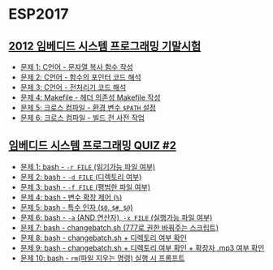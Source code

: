 <!-- Author: Jongmin Kim <jmkim@pukyong.ac.kr> -->
# ESP2017
<!-- Notice:
    이 문서는 Markdown 문서입니다.

    Markdown reader (Chrome extension)
        - 다운로드 URL: https://chrome.google.com/webstore/detail/markdown-reader/gpoigdifkoadgajcincpilkjmejcaanc?utm_source=chrome-app-launcher-info-dialog
        - 설치 후 chrome://extensions/ 에서 "Allow access to file URLs"에 체크하세요.
        - 설치가 끝나면 Chrome으로 이 문서를 열어주세요.
-->

## [2012 임베디드 시스템 프로그래밍 기말시험]( https://github.com/kdzlvaids/esp2017/blob/master/md/2012%20%EC%9E%84%EB%B2%A0%EB%94%94%EB%93%9C%20%EC%8B%9C%EC%8A%A4%ED%85%9C%20%ED%94%84%EB%A1%9C%EA%B7%B8%EB%9E%98%EB%B0%8D%20%EA%B8%B0%EB%A7%90%EC%8B%9C%ED%97%98.md#2012-임베디드-시스템-프로그래밍-기말시험 )
- [문제 1: C언어 - 문자열 복사 함수 작성]( https://github.com/kdzlvaids/esp2017/blob/master/md/2012%20%EC%9E%84%EB%B2%A0%EB%94%94%EB%93%9C%20%EC%8B%9C%EC%8A%A4%ED%85%9C%20%ED%94%84%EB%A1%9C%EA%B7%B8%EB%9E%98%EB%B0%8D%20%EA%B8%B0%EB%A7%90%EC%8B%9C%ED%97%98.md#문제-1 )
- [문제 2: C언어 - 함수의 포인터 코드 해석]( https://github.com/kdzlvaids/esp2017/blob/master/md/2012%20%EC%9E%84%EB%B2%A0%EB%94%94%EB%93%9C%20%EC%8B%9C%EC%8A%A4%ED%85%9C%20%ED%94%84%EB%A1%9C%EA%B7%B8%EB%9E%98%EB%B0%8D%20%EA%B8%B0%EB%A7%90%EC%8B%9C%ED%97%98.md#문제-2 )
- [문제 3: C언어 - 전처리기 코드 해석]( https://github.com/kdzlvaids/esp2017/blob/master/md/2012%20%EC%9E%84%EB%B2%A0%EB%94%94%EB%93%9C%20%EC%8B%9C%EC%8A%A4%ED%85%9C%20%ED%94%84%EB%A1%9C%EA%B7%B8%EB%9E%98%EB%B0%8D%20%EA%B8%B0%EB%A7%90%EC%8B%9C%ED%97%98.md#문제-3 )
- [문제 4: Makefile - 헤더 의존성 Makefile 작성]( https://github.com/kdzlvaids/esp2017/blob/master/md/2012%20%EC%9E%84%EB%B2%A0%EB%94%94%EB%93%9C%20%EC%8B%9C%EC%8A%A4%ED%85%9C%20%ED%94%84%EB%A1%9C%EA%B7%B8%EB%9E%98%EB%B0%8D%20%EA%B8%B0%EB%A7%90%EC%8B%9C%ED%97%98.md#문제-4 )
- [문제 5: 크로스 컴파일 - 환경 변수 `$PATH` 설정]( https://github.com/kdzlvaids/esp2017/blob/master/md/2012%20%EC%9E%84%EB%B2%A0%EB%94%94%EB%93%9C%20%EC%8B%9C%EC%8A%A4%ED%85%9C%20%ED%94%84%EB%A1%9C%EA%B7%B8%EB%9E%98%EB%B0%8D%20%EA%B8%B0%EB%A7%90%EC%8B%9C%ED%97%98.md#문제-5 )
- [문제 6: 크로스 컴파일 - 빌드 전 사전 작업]( https://github.com/kdzlvaids/esp2017/blob/master/md/2012%20%EC%9E%84%EB%B2%A0%EB%94%94%EB%93%9C%20%EC%8B%9C%EC%8A%A4%ED%85%9C%20%ED%94%84%EB%A1%9C%EA%B7%B8%EB%9E%98%EB%B0%8D%20%EA%B8%B0%EB%A7%90%EC%8B%9C%ED%97%98.md#문제-6 )

## [임베디드 시스템 프로그래밍 QUIZ #2]( https://github.com/kdzlvaids/esp2017/blob/master/md/%EC%9E%84%EB%B2%A0%EB%94%94%EB%93%9C%20%EC%8B%9C%EC%8A%A4%ED%85%9C%20%ED%94%84%EB%A1%9C%EA%B7%B8%EB%9E%98%EB%B0%8D%20QUIZ%20%232.md#임베디드-시스템-프로그래밍-quiz-2 )
- [문제 1: bash - `-r FILE` (읽기가능 파일 여부)]( https://github.com/kdzlvaids/esp2017/blob/master/md/%EC%9E%84%EB%B2%A0%EB%94%94%EB%93%9C%20%EC%8B%9C%EC%8A%A4%ED%85%9C%20%ED%94%84%EB%A1%9C%EA%B7%B8%EB%9E%98%EB%B0%8D%20QUIZ%20%232.md#문제-1 )
- [문제 2: bash - `-d FILE` (디렉토리 여부)]( https://github.com/kdzlvaids/esp2017/blob/master/md/%EC%9E%84%EB%B2%A0%EB%94%94%EB%93%9C%20%EC%8B%9C%EC%8A%A4%ED%85%9C%20%ED%94%84%EB%A1%9C%EA%B7%B8%EB%9E%98%EB%B0%8D%20QUIZ%20%232.md#문제-2 )
- [문제 3: bash - `-f FILE` (평범한 파일 여부)]( https://github.com/kdzlvaids/esp2017/blob/master/md/%EC%9E%84%EB%B2%A0%EB%94%94%EB%93%9C%20%EC%8B%9C%EC%8A%A4%ED%85%9C%20%ED%94%84%EB%A1%9C%EA%B7%B8%EB%9E%98%EB%B0%8D%20QUIZ%20%232.md#문제-3 )
- [문제 4: bash - 변수 확장 제어 (`%`)]( https://github.com/kdzlvaids/esp2017/blob/master/md/%EC%9E%84%EB%B2%A0%EB%94%94%EB%93%9C%20%EC%8B%9C%EC%8A%A4%ED%85%9C%20%ED%94%84%EB%A1%9C%EA%B7%B8%EB%9E%98%EB%B0%8D%20QUIZ%20%232.md#문제-4 )
- [문제 5: bash - 특수 인자 (`$0`, `$#`, `$@`)]( https://github.com/kdzlvaids/esp2017/blob/master/md/%EC%9E%84%EB%B2%A0%EB%94%94%EB%93%9C%20%EC%8B%9C%EC%8A%A4%ED%85%9C%20%ED%94%84%EB%A1%9C%EA%B7%B8%EB%9E%98%EB%B0%8D%20QUIZ%20%232.md#문제-5 )
- [문제 6: bash - `-a` (AND 연산자), `-x FILE` (실행가능 파일 여부)]( https://github.com/kdzlvaids/esp2017/blob/master/md/%EC%9E%84%EB%B2%A0%EB%94%94%EB%93%9C%20%EC%8B%9C%EC%8A%A4%ED%85%9C%20%ED%94%84%EB%A1%9C%EA%B7%B8%EB%9E%98%EB%B0%8D%20QUIZ%20%232.md#문제-6 )
- [문제 7: bash - changebatch.sh (777로 권한 바꿔주는 스크립트)]( https://github.com/kdzlvaids/esp2017/blob/master/md/%EC%9E%84%EB%B2%A0%EB%94%94%EB%93%9C%20%EC%8B%9C%EC%8A%A4%ED%85%9C%20%ED%94%84%EB%A1%9C%EA%B7%B8%EB%9E%98%EB%B0%8D%20QUIZ%20%232.md#문제-7 )
- [문제 8: bash - changebatch.sh + 디렉토리 여부 확인]( https://github.com/kdzlvaids/esp2017/blob/master/md/%EC%9E%84%EB%B2%A0%EB%94%94%EB%93%9C%20%EC%8B%9C%EC%8A%A4%ED%85%9C%20%ED%94%84%EB%A1%9C%EA%B7%B8%EB%9E%98%EB%B0%8D%20QUIZ%20%232.md#문제-8 )
- [문제 9: bash - changebatch.sh + 디렉토리 여부 확인 + 확장자 .mp3 여부 확인]( https://github.com/kdzlvaids/esp2017/blob/master/md/%EC%9E%84%EB%B2%A0%EB%94%94%EB%93%9C%20%EC%8B%9C%EC%8A%A4%ED%85%9C%20%ED%94%84%EB%A1%9C%EA%B7%B8%EB%9E%98%EB%B0%8D%20QUIZ%20%232.md#문제-9 )
- [문제 10: bash - `rm`(파일 지우는 명령) 실행 시 프롬프트]( https://github.com/kdzlvaids/esp2017/blob/master/md/%EC%9E%84%EB%B2%A0%EB%94%94%EB%93%9C%20%EC%8B%9C%EC%8A%A4%ED%85%9C%20%ED%94%84%EB%A1%9C%EA%B7%B8%EB%9E%98%EB%B0%8D%20QUIZ%20%232.md#문제-10 )
